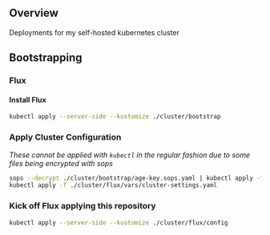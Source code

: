 ## Overview

Deployments for my self-hosted kubernetes cluster

## Bootstrapping

### Flux

#### Install Flux

```sh
kubectl apply --server-side --kustomize ./cluster/bootstrap
```

### Apply Cluster Configuration

_These cannot be applied with `kubectl` in the regular fashion due to some files
being encrypted with sops_

```sh
sops --decrypt ./cluster/bootstrap/age-key.sops.yaml | kubectl apply -f -
kubectl apply -f ./cluster/flux/vars/cluster-settings.yaml
```

### Kick off Flux applying this repository

```sh
kubectl apply --server-side --kustomize ./cluster/flux/config
```

